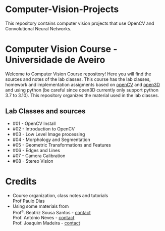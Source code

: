 # Computer-Vision-Projects
This repository contains computer vision projects that use OpenCV and Convolutional Neural Networks.

# Computer Vision Course - Universidade de Aveiro

Welcome to Computer Vision Course repository! Here you will find the sources and notes of the lab classes. This course has the lab classes, homework and implementation assigments based on [openCV](https://opencv.org/) and [open3D](http://www.open3d.org/docs/release/#) and using python (be careful since open3D currently only support python 3.7 to 3.10). This  repository organizes the material used in the lab classes. 

## Lab Classes and sources
* #01 - OpenCV Install
* #02 - Introduction to OpenCV
* #03 - Low Level Image processing
* #04 - Morphology and Segmentation
* #05 - Geometric Transformations and Features
* #06 - Edges and Lines
* #07 - Camera Calibration
* #08 - Stereo Vision


# Credits
* Course organization, class notes and tutorials  
Prof Paulo Dias  
* Using some materials from\
Prof<sup>a</sup>. Beatriz Sousa Santos - [contact](mailto:bss@ua.pt)\
Prof. António Neves - [contact](mailto:an@ua.pt)\
Prof. Joaquim Madeira - [contact](mailto:jmadeira@ua.pt)


